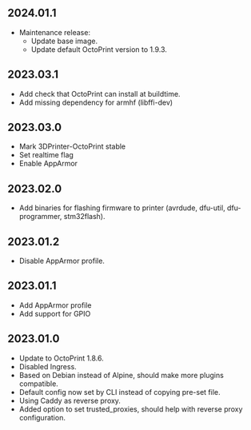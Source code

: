 ## 2024.01.1

  * Maintenance release:
    * Update base image.
    * Update default OctoPrint version to 1.9.3.

## 2023.03.1
  * Add check that OctoPrint can install at buildtime.
  * Add missing dependency for armhf (libffi-dev)

## 2023.03.0
  * Mark 3DPrinter-OctoPrint stable
  * Set realtime flag
  * Enable AppArmor

## 2023.02.0
  * Add binaries for flashing firmware to printer (avrdude, dfu-util, dfu-programmer, stm32flash).

## 2023.01.2
  * Disable AppArmor profile.

## 2023.01.1
  * Add AppArmor profile
  * Add support for GPIO

## 2023.01.0
  * Update to OctoPrint 1.8.6.
  * Disabled Ingress.
  * Based on Debian instead of Alpine, should make more plugins compatible.
  * Default config now set by CLI instead of copying pre-set file.
  * Using Caddy as reverse proxy.
  * Added option to set trusted_proxies, should help with reverse proxy configuration.
